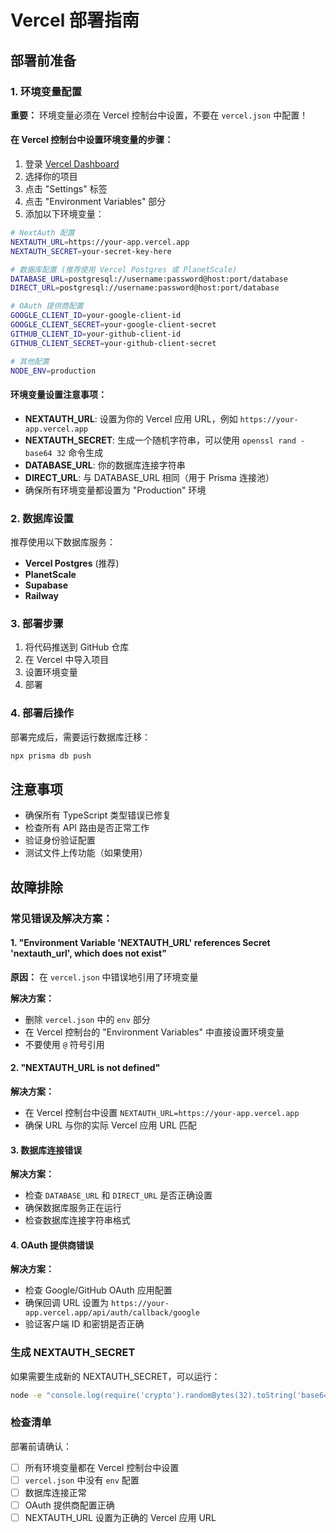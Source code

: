 # Vercel 部署指南

## 部署前准备

### 1. 环境变量配置

**重要：** 环境变量必须在 Vercel 控制台中设置，不要在 `vercel.json` 中配置！

#### 在 Vercel 控制台中设置环境变量的步骤：

1. 登录 [Vercel Dashboard](https://vercel.com/dashboard)
2. 选择你的项目
3. 点击 "Settings" 标签
4. 点击 "Environment Variables" 部分
5. 添加以下环境变量：

```bash
# NextAuth 配置
NEXTAUTH_URL=https://your-app.vercel.app
NEXTAUTH_SECRET=your-secret-key-here

# 数据库配置 (推荐使用 Vercel Postgres 或 PlanetScale)
DATABASE_URL=postgresql://username:password@host:port/database
DIRECT_URL=postgresql://username:password@host:port/database

# OAuth 提供商配置
GOOGLE_CLIENT_ID=your-google-client-id
GOOGLE_CLIENT_SECRET=your-google-client-secret
GITHUB_CLIENT_ID=your-github-client-id
GITHUB_CLIENT_SECRET=your-github-client-secret

# 其他配置
NODE_ENV=production
```

#### 环境变量设置注意事项：

- **NEXTAUTH_URL**: 设置为你的 Vercel 应用 URL，例如 `https://your-app.vercel.app`
- **NEXTAUTH_SECRET**: 生成一个随机字符串，可以使用 `openssl rand -base64 32` 命令生成
- **DATABASE_URL**: 你的数据库连接字符串
- **DIRECT_URL**: 与 DATABASE_URL 相同（用于 Prisma 连接池）
- 确保所有环境变量都设置为 "Production" 环境

### 2. 数据库设置

推荐使用以下数据库服务：
- **Vercel Postgres** (推荐)
- **PlanetScale**
- **Supabase**
- **Railway**

### 3. 部署步骤

1. 将代码推送到 GitHub 仓库
2. 在 Vercel 中导入项目
3. 设置环境变量
4. 部署

### 4. 部署后操作

部署完成后，需要运行数据库迁移：

```bash
npx prisma db push
```

## 注意事项

- 确保所有 TypeScript 类型错误已修复
- 检查所有 API 路由是否正常工作
- 验证身份验证配置
- 测试文件上传功能（如果使用）

## 故障排除

### 常见错误及解决方案：

#### 1. "Environment Variable 'NEXTAUTH_URL' references Secret 'nextauth_url', which does not exist"

**原因：** 在 `vercel.json` 中错误地引用了环境变量

**解决方案：**
- 删除 `vercel.json` 中的 `env` 部分
- 在 Vercel 控制台的 "Environment Variables" 中直接设置环境变量
- 不要使用 `@` 符号引用

#### 2. "NEXTAUTH_URL is not defined"

**解决方案：**
- 在 Vercel 控制台中设置 `NEXTAUTH_URL=https://your-app.vercel.app`
- 确保 URL 与你的实际 Vercel 应用 URL 匹配

#### 3. 数据库连接错误

**解决方案：**
- 检查 `DATABASE_URL` 和 `DIRECT_URL` 是否正确设置
- 确保数据库服务正在运行
- 检查数据库连接字符串格式

#### 4. OAuth 提供商错误

**解决方案：**
- 检查 Google/GitHub OAuth 应用配置
- 确保回调 URL 设置为 `https://your-app.vercel.app/api/auth/callback/google`
- 验证客户端 ID 和密钥是否正确

### 生成 NEXTAUTH_SECRET

如果需要生成新的 NEXTAUTH_SECRET，可以运行：

```bash
node -e "console.log(require('crypto').randomBytes(32).toString('base64'))"
```

### 检查清单

部署前请确认：
- [ ] 所有环境变量都在 Vercel 控制台中设置
- [ ] `vercel.json` 中没有 `env` 配置
- [ ] 数据库连接正常
- [ ] OAuth 提供商配置正确
- [ ] NEXTAUTH_URL 设置为正确的 Vercel 应用 URL
